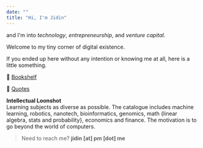 ```yaml
---
date: ""
title: "Hi, I'm Jidin"
---
```

and I'm into _technology_, _entrepreneurship_, and _venture capital_.

Welcome to my tiny corner of digital existence. 

If you ended up here without any intention or knowing me at all, here is a little something.

:book: [Bookshelf](books)

:round_pushpin: [Quotes](quotes)

**Intellectual Loonshot**</br>
Learning subjects as diverse as possible. The catalogue includes machine learning, robotics, nanotech, bioinformatics, genomics, math {linear algebra, stats and probability}, economics and finance. The motivation is to go beyond the world of computers.

> Need to reach me? **jidin [at] pm [dot] me**

